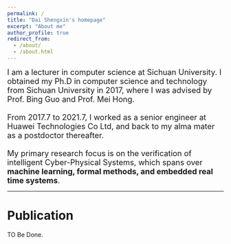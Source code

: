 ```yaml
---
permalink: /
title: "Dai Shengxin's homepage"
excerpt: "About me"
author_profile: true
redirect_from: 
  - /about/
  - /about.html
---
```


<font size=4>I am a lecturer in computer science at Sichuan University. I obtained my Ph.D in computer science and technology  from Sichuan University in 2017, where I was advised by Prof. Bing Guo and Prof. Mei Hong. <br><br>
From 2017.7 to 2021.7, I worked as a  senior engineer at Huawei Technologies Co Ltd, and back to my alma mater as a postdoctor thereafter. <br><br>
My primary research focus is on the verification of intelligent Cyber-Physical Systems, which spans over <b>machine learning, formal methods, and embedded real time systems</b>. </font>

*****
# Publication
TO Be Done.